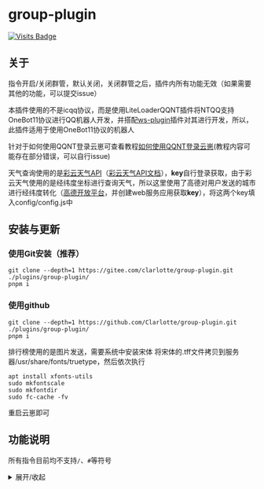 # group-plugin
[![Visits Badge](https://badges.pufler.dev/visits/clarlotte/group-plugin)](https://gitee.com/clarlotte/group-plugin/)
## 关于

指令开启/关闭群管，默认关闭，关闭群管之后，插件内所有功能无效（如果需要其他的功能，可以提交issue）

本插件使用的不是icqq协议，而是使用LiteLoaderQQNT插件将NTQQ支持OneBot11协议进行QQ机器人开发，并搭配[ws-plugin](https://gitee.com/xiaoye12123/ws-plugin)插件对其进行开发，所以，此插件适用于使用OneBot11协议的机器人<br>

针对于如何使用QQNT登录云崽可查看教程[如何使用QQNT登录云崽](https://gitee.com/clarlotte/docker-qqnt)(教程内容可能存在部分错误，可以自行issue)<br>

天气查询使用的是[彩云天气API](https://platform.caiyunapp.com/login)（[彩云天气API文档](https://docs.caiyunapp.com/docs/intro)），**key**自行登录获取，由于彩云天气使用的是经纬度坐标进行查询天气，所以这里使用了高德对用户发送的城市进行经纬度转化（[高德开放平台](https://lbs.amap.com/)，并创建web服务应用获取**key**），将这两个key填入config/config.js中<br>

## 安装与更新

### 使用Git安装（推荐）

```
git clone --depth=1 https://gitee.com/clarlotte/group-plugin.git ./plugins/group-plugin/
pnpm i
```
### 使用github

```
git clone --depth=1 https://github.com/Clarlotte/group-plugin.git ./plugins/group-plugin/
pnpm i
```

排行榜使用的是图片发送，需要系统中安装宋体
将宋体的.tff文件拷贝到服务器/usr/share/fonts/truetype，然后依次执行
```
apt install xfonts-utils
sudo mkfontscale
sudo mkfontdir
sudo fc-cache -fv
```
重启云崽即可

## 功能说明

所有指令目前均不支持`/`、`#`等符号<br>

<details><summary>展开/收起</summary>

1. 今日日报<br>
![今日日报](https://s2.loli.net/2024/03/12/ed5NiS9tI6VDavn.png)
2. 日报推送<br>
![日报推送](https://s2.loli.net/2024/03/12/mYvcIKzHklhtsV9.jpg)
3. 禁言解禁<br>
![禁言解禁](https://s2.loli.net/2024/03/12/oJsKZtadzDV7ALH.jpg)
4. 天气查询<br>
![天气查询](https://s2.loli.net/2024/03/12/Kbx1EkUT9pO75Pm.jpg)<br>
5.发言日榜（月榜）<br>
![发言日榜](https://s2.loli.net/2024/03/12/QVkUE3ejnNfmOGZ.jpg)<br>
6.待更新

</details>